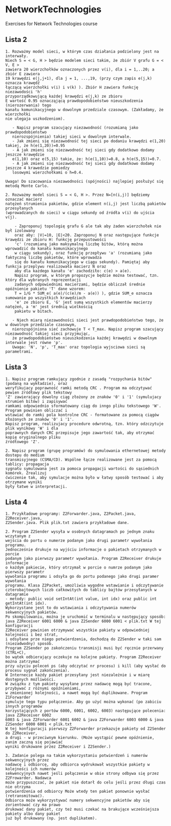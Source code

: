 # NetworkTechnologies
Exercises for Network Technologies course

## Lista 2

    1. Rozważmy model sieci, w którym czas działania podzielony jest na interwały.
    Niech S = < G, H > będzie modelem sieci takim, że zbiór V grafu G = < V, E > 
    zawiera 20 wierzchołków oznaczonych przez v(i), dla i = 1,..20; a zbiór E zawiera 
    19 krawędzi e(j,j+1), dla j = 1, ...,19, (przy czym zapis e(j,k) oznacza krawędź 
    łączącą wierzchołki v(i) i v(k) ). Zbiór H zawiera funkcję niezawodości 'h'
    przyporządkowującą każdej krawędzi e(j,k) ze zbioru 
    E wartość 0.95 oznacząjącą prawdopodobieństwo nieuszkodzenia (nierozerwania) tego 
    kanału komunikacyjnego w dowolnym przedziale czasowym. (Zakładamy, że wierzchołki 
    nie ulegaja uszkodzeniom).
    
       - Napisz program szacujący niezawodność (rozumianą jako prawdopodobieństwo 
       nierozspójnienia) takiej sieci w dowolnym interwale.
       - Jak zmieni się niezawodność tej sieci po dodaniu krawędzi e(1,20) takiej, że h(e(1,20))=0.95
       - A jak zmieni się niezawodność tej sieci gdy dodatkowo dodamy jeszcze krawędzie 
       e(1,10) oraz e(5,15) takie, że: h(e(1,10))=0.8, a h(e(5,15))=0.7.
       - A jak zmieni się niezawodność tej sieci gdy dodatkowo dodamy jeszcze 4 krawedzie pomiedzy
       losowymi wierzchołkami o h=0.4. 
    
    Uwaga! Do szacowania niezawodności (spójności) najlepiej posłużyć się metodą Monte Carlo.
        
    2. Rozważmy model sieci S = < G, H >. Przez N=[n(i,j)] będziemy oznaczać macierz 
    natężeń strumienia pakietów, gdzie element n(i,j) jest liczbą pakietów przesyłanych
    (wprowadzanych do sieci) w ciągu sekundy od źródła v(i) do ujścia v(j).
        
        - Zaproponuj topologię grafu G ale tak aby żaden wierzchołek nie był izolowany
        oraz aby: |V|=10, |E|<20. Zaproponuj N oraz następujące funkcje krawędzi ze zbioru H: funkcję przepustowości 
        'c' (rozumianą jako maksymalną liczbę bitów, którą można wprowadzić do kanału komunikacyjnego 
        w ciągu sekundy), oraz funkcję przepływu 'a' (rozumianą jako faktyczną liczbę pakietów, które wprowadza
        się do kanału komunikacyjego w ciągu sekundy). Pamiętaj aby funkcja przeplywu realizowała macierz N oraz
        aby dla każdego kanału 'e' zachodziło: c(e) > a(e).
        Napisz program, w którym propozycje będzie można testować, tzn. który dla wybranych reprezentacji
        zadanych odpowiednimi macierzami, będzie obliczał średnie opóźnienie pakietu 'T' dane wzorem: 
        T = 1/G * SUM_e( a(e)/(c(e)/m - a(e)) ), gdzie SUM_e oznacza sumowanie po wszystkich krawędziach
        'e' ze zbioru E, 'G' jest sumą wszystkich elementów macierzy natężeń, a 'm' jest średnią wielkością
        pakietu w bitach.
       
       - Niech miarą niezawodności sieci jest prawdopodobieństwo tego, że w dowolnym przedziale czasowym, 
       nierozspójniona sieć zachowuje T < T_max. Napisz program szacujący niezawodność takiej sieci przyjmując,
       że prawdopodobieństwo nieuszkodzenia każdej krawędzi w dowolnym interwale jest równe 'p'. 
       Uwaga: 'N', 'p', 'T_max' oraz topologia wyjsciowa sieci są parametrami. 

## Lista 3

    1. Napisz program ramkujący zgodnie z zasadą "rozpychania bitów" (podaną na wykładzie), oraz 
    weryfikujacy poprawność ramki metodą CRC . Program ma odczytywać pewien źródłowy plik tekstowy 
    'Z' zawierający dowolny ciąg złożony ze znaków '0' i '1' (symulujacy strumień bitów) i zapisywać 
    ramkami odpowiednio sformatowany ciąg do inngo pliku tekstowego 'W'. Program powinien obliczać i 
    wstawiać do ramki pola kontrolne CRC - formatowane za pomocą ciągów złożonych ze znaków '0' i '1'.
    Napisz program, realizujacy procedure odwrotną, tzn. który odzczytuje plik wynikowy 'W' i dla 
    poprawnych danych CRC przepisuje jego zawartość tak, aby otrzymać kopię oryginalnego pliku 
    źródłowego 'Z'.
    
    2. Napisz program (grupę programów) do symulowania ethernetowej metody dostepu do medium 
    transmisyjnego (CSMA/CD). Wspólne łącze realizowane jest za pomocą tablicy: propagacja 
    sygnału symulowana jest za pomoca propagacji wartości do sąsiednich komórek. Zrealizuj 
    ćwiczenie tak, aby symulacje można było w łatwy sposób testować i aby otrzymane wyniki 
    były łatwe w interpretacji.


## Lista 4

    1. Przykładowe programy: Z2Forwarder.java, Z2Packet.java, Z2Receiver.java, 
    Z2Sender.java. Plik plik.txt zawiera przykładowe dane.
    
    2. Program Z2Sender wysyła w osobnych datagramach po jednym znaku wczytanym z 
    wejścia do portu o numerze podanym jako drugi parametr wywołania programu. 
    Jednocześnie drukuje na wyjściu informacje o pakietach otrzymanych w porcie 
    podanym jako pierwszy parametr wywołania. Program Z2Receiver drukuje informacje 
    o każdym pakiecie, który otrzymał w porcie o numrze podanym jako pierwszy parametr 
    wywołania programu i odsyła go do portu podanego jako drugi paramer wywołania 
    programu. Klasa Z2Packet, umożliwia wygodne wstawianie i odczytywanie 
    czterobajtowych liczb całkowitych do tablicy bajtów przesyłanych w datagramie
    - metody: public void setIntAt(int value, int idx) oraz public int getIntAt(int idx). 
    Wykorzystane jest to do wstawiania i odczytywania numerów sekwencyjnych pakietów. 
    Po skompilowaniu, można je uruchomić w terminalu w następujący sposób: 
    java Z2Receiver 6001 6000 & java Z2Sender 6000 6001 < plik.txt W tej konfiguracji 
    Z2Receiver powinien otrzymywać wszystkie pakiety w odpowiedniej kolejności i bez strat,
    i odsyłane prze niego potwierdzenia, dochodzą do Z2Sender w taki sam (niezadwodny) sposób.
    Program Z2Sender po zakończeniu transmisji musi być ręcznie przerwany (CTRL+C), 
    bo wątek odbierający oczekuje na kolejne pakiety. Program Z2Receiver można zatrzymać
    przy użyciu poleceń ps (aby odczytać nr procesu) i kill (aby wysłać do procesu sygnał zakończenia).
    W Internecie każdy pakiet przesyłany jest niezależnie i w miarę dostępnych możliwości.
    W związku z tym pakiety wysyłane przez nadawcę mogą być tracone, przybywać z różnymi opóźnieniami,
    w zmienionej kolejności, a nawet mogą być duplikowane. Program Z1Forwarder 
    symuluje tego typu połączenie. Aby go użyć można wykonać (po zabiciu innych programów 
    korzystających z portów 6000, 6001, 6002, 6003) następujące polecenia: java Z2Receiver 6002 
    6003 & java Z2Forwarder 6001 6002 & java Z2Forwarder 6003 6000 & java Z2Sender 6000 6001 < plik.txt
    W tej konfiguracji pierwszy Z2Forwarder przekazuje pakiety od Z2Sender do Z2Receiver, 
    a drugi - w przeciwnym kierunku. (Może wystąpić pewne opóźnienie, zanim zaczną się pojawiać 
    wyniki drukowane przez Z2Receiver i Z2Sender.)
    
    3. Zadanie polega na takim wykorzystaniu potwierdzeń i numerów sekwencyjnych przez 
    nadawcę i odbiorcę, aby odbiorca wydrukował wszystkie pakiety w kolejności ich numerów
    sekwencyjnych nawet jeśli połączenie w obie strony odbywa się przez Z2Frowarder. Nadawca
    może przypuszczać, że pakiet nie dotarł do celu jeśli przez długi czas nie otrzyma 
    potwierdzenia od odbiorcy Może wtedy ten pakiet ponownie wysłać (retransmitować). 
    Odbiorca może wykorzystywać numery sekwencyjne pakietów aby się zorientować czy ma prawo 
    drukować dany pakiet, czy też musi czekać na brakujące wcześniejsza pakiety albo dany pakiet 
    już był drukowany (np. jest duplikatem).


